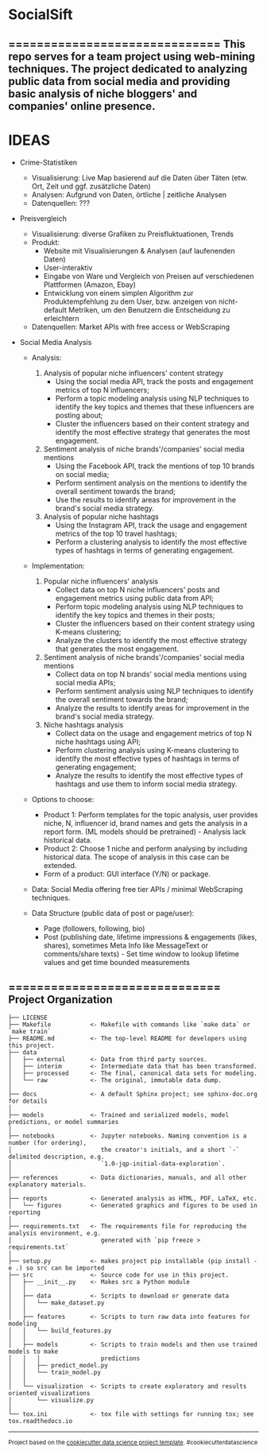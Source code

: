 # SocialSift

==============================
This repo serves for a team project using web-mining techniques. The project dedicated to analyzing public data from social media and providing basic analysis of niche bloggers' and companies' online presence.
------------

# IDEAS

* Crime-Statistiken
    - Visualisierung: Live Map basierend auf die Daten über Täten (etw. Ort, Zeit und ggf. zusätzliche Daten)
    - Analysen: Aufgrund von Daten, örtliche | zeitliche Analysen
    - Datenquellen: ???

* Preisvergleich
    - Visualisierung: diverse Grafiken zu Preisfluktuationen, Trends
    - Produkt: 
        - Website mit Visualisierungen & Analysen (auf laufenenden Daten)
        - User-interaktiv
        - Eingabe von Ware und Vergleich von Preisen auf verschiedenen Plattformen (Amazon, Ebay)
        - Entwicklung von einem simplen Algorithm zur Produktempfehlung zu dem User, bzw. anzeigen von nicht-default Metriken, um den Benutzern die Entscheidung zu erleichtern
    - Datenquellen: Market APIs with free access or WebScraping

* Social Media Analysis
    - Analysis:
        1. Analysis of popular niche influencers' content strategy
            - Using the social media API, track the posts and engagement metrics of top N influencers;
            - Perform a topic modeling analysis using NLP techniques to identify the key topics and themes that these influencers are posting about;
            - Cluster the influencers based on their content strategy and identify the most effective strategy that generates the most engagement.
        2. Sentiment analysis of niche brands'/companies' social media mentions
            - Using the Facebook API, track the mentions of top 10 brands on social media;
            - Perform sentiment analysis on the mentions to identify the overall sentiment towards the brand;
            - Use the results to identify areas for improvement in the brand's social media strategy.
        3. Analysis of popular niche hashtags
            - Using the Instagram API, track the usage and engagement metrics of the top 10 travel hashtags;
            - Perform a clustering analysis to identify the most effective types of hashtags in terms of generating engagement.
    - Implementation:
        1. Popular niche influencers' analysis
            - Collect data on top N niche influencers' posts and engagement metrics using public data from API;
            - Perform topic modeling analysis using NLP techniques to identify the key topics and themes in their posts;
            - Cluster the influencers based on their content strategy using K-means clustering;
            - Analyze the clusters to identify the most effective strategy that generates the most engagement.
        2. Sentiment analysis of niche brands'/companies' social media mentions
            - Collect data on top N brands' social media mentions using social media APIs;
            - Perform sentiment analysis using NLP techniques to identify the overall sentiment towards the brand;
            - Analyze the results to identify areas for improvement in the brand's social media strategy.
        3. Niche hashtags analysis
            - Collect data on the usage and engagement metrics of top N niche hashtags using API;
            - Perform clustering analysis using K-means clustering to identify the most effective types of hashtags in terms of generating engagement;
            - Analyze the results to identify the most effective types of hashtags and use them to inform social media strategy.
    
    - Options to choose:
        - Product 1: Perform templates for the topic analysis, user provides niche, N, influencer id, brand names and gets the analysis in a report form. (ML models should be pretrained) - Analysis lack historical data.
        - Product 2: Choose 1 niche and perform analysing by including historical data. The scope of analysis in this case can be extended.
        - Form of a product: GUI interface (Y/N) or package.

    - Data: Social Media offering free tier APIs / minimal WebScraping techniques.
    - Data Structure (public data of post or page/user):
        - Page (followers, following, bio)
        - Post (publishing date, lifetime impressions & engagements (likes, shares), sometimes Meta Info like MessageText or comments/share texts) - Set time window to lookup lifetime values and get time bounded measurements

==============================
Project Organization
------------

    ├── LICENSE
    ├── Makefile           <- Makefile with commands like `make data` or `make train`
    ├── README.md          <- The top-level README for developers using this project.
    ├── data
    │   ├── external       <- Data from third party sources.
    │   ├── interim        <- Intermediate data that has been transformed.
    │   ├── processed      <- The final, canonical data sets for modeling.
    │   └── raw            <- The original, immutable data dump.
    │
    ├── docs               <- A default Sphinx project; see sphinx-doc.org for details
    │
    ├── models             <- Trained and serialized models, model predictions, or model summaries
    │
    ├── notebooks          <- Jupyter notebooks. Naming convention is a number (for ordering),
    │                         the creator's initials, and a short `-` delimited description, e.g.
    │                         `1.0-jqp-initial-data-exploration`.
    │
    ├── references         <- Data dictionaries, manuals, and all other explanatory materials.
    │
    ├── reports            <- Generated analysis as HTML, PDF, LaTeX, etc.
    │   └── figures        <- Generated graphics and figures to be used in reporting
    │
    ├── requirements.txt   <- The requirements file for reproducing the analysis environment, e.g.
    │                         generated with `pip freeze > requirements.txt`
    │
    ├── setup.py           <- makes project pip installable (pip install -e .) so src can be imported
    ├── src                <- Source code for use in this project.
    │   ├── __init__.py    <- Makes src a Python module
    │   │
    │   ├── data           <- Scripts to download or generate data
    │   │   └── make_dataset.py
    │   │
    │   ├── features       <- Scripts to turn raw data into features for modeling
    │   │   └── build_features.py
    │   │
    │   ├── models         <- Scripts to train models and then use trained models to make
    │   │   │                 predictions
    │   │   ├── predict_model.py
    │   │   └── train_model.py
    │   │
    │   └── visualization  <- Scripts to create exploratory and results oriented visualizations
    │       └── visualize.py
    │
    └── tox.ini            <- tox file with settings for running tox; see tox.readthedocs.io


--------

<p><small>Project based on the <a target="_blank" href="https://drivendata.github.io/cookiecutter-data-science/">cookiecutter data science project template</a>. #cookiecutterdatascience</small></p>
